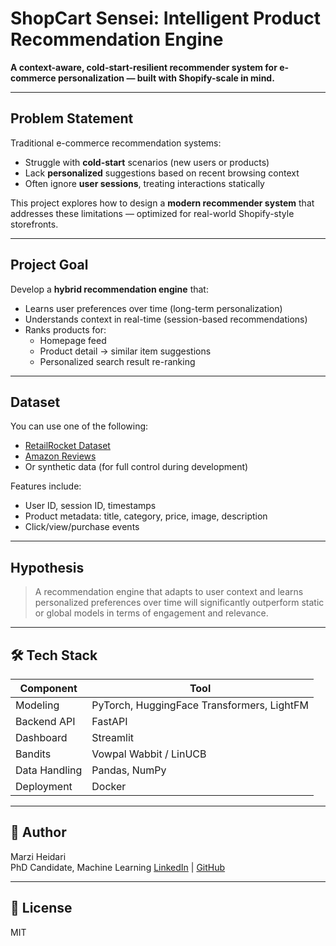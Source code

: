 # ShopCart Sensei: Intelligent Product Recommendation Engine


**A context-aware, cold-start-resilient recommender system for e-commerce personalization — built with Shopify-scale in mind.**

---

##  Problem Statement

Traditional e-commerce recommendation systems:
- Struggle with **cold-start** scenarios (new users or products)
- Lack **personalized** suggestions based on recent browsing context
- Often ignore **user sessions**, treating interactions statically

This project explores how to design a **modern recommender system** that addresses these limitations — optimized for real-world Shopify-style storefronts.

---

## Project Goal

Develop a **hybrid recommendation engine** that:
- Learns user preferences over time (long-term personalization)
- Understands context in real-time (session-based recommendations)
- Ranks products for:
  - Homepage feed
  - Product detail → similar item suggestions
  - Personalized search result re-ranking

---


## Dataset

You can use one of the following:
- [RetailRocket Dataset](https://www.kaggle.com/datasets/retailrocket/ecommerce-dataset)
- [Amazon Reviews](https://nijianmo.github.io/amazon/index.html)
- Or synthetic data (for full control during development)

Features include:
- User ID, session ID, timestamps
- Product metadata: title, category, price, image, description
- Click/view/purchase events

---

## Hypothesis

> A recommendation engine that adapts to user context and learns personalized preferences over time will significantly outperform static or global models in terms of engagement and relevance.

---



## 🛠️ Tech Stack

| Component | Tool |
|----------|------|
| Modeling | PyTorch, HuggingFace Transformers, LightFM |
| Backend API | FastAPI |
| Dashboard | Streamlit |
| Bandits | Vowpal Wabbit / LinUCB |
| Data Handling | Pandas, NumPy |
| Deployment | Docker |

---

## 👤 Author

Marzi Heidari  
PhD Candidate, Machine Learning  [LinkedIn](https://www.linkedin.com/in/marzi-heidari/) | [GitHub](#)

---

## 📜 License

MIT

